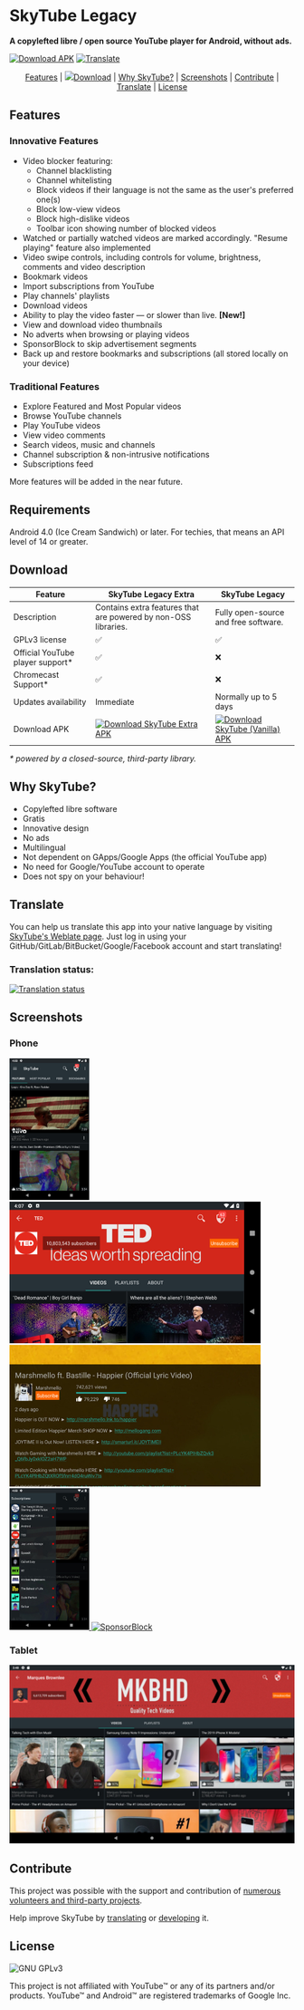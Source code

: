 # SkyTube Legacy
**A copylefted libre / open source YouTube player for Android, without ads.**

<a href="#download">![Download APK](https://img.shields.io/github/downloads/SkyTubeTeam/SkyTubeLegacy/total.svg?label=SkyTube+Legacy+Extra+Downloads)</a>
<a href="https://hosted.weblate.org/engage/skytube/?utm_source=widget"> <img src="https://hosted.weblate.org/widgets/skytube/-/svg-badge.svg" alt="Translate"/> </a>

<p align="center">
  <a href="#features">Features</a> | 
  <a href="#download"><img src="https://i.imgur.com/BYKw7FK.png" />Download</a> | 
  <a href="#why-skytube">Why SkyTube?</a> | 
  <a href="#screenshots">Screenshots</a> | 
  <a href="#contribute">Contribute</a> | 
  <a href="#translate">Translate</a> | 
  <a href="#license">License</a>
</p>

## Features
### Innovative Features
* Video blocker featuring:
  - Channel blacklisting
  - Channel whitelisting
  - Block videos if their language is not the same as the user's preferred one(s)
  - Block low-view videos
  - Block high-dislike videos
  - Toolbar icon showing number of blocked videos
* Watched or partially watched videos are marked accordingly. "Resume playing" feature also implemented
* Video swipe controls, including controls for volume, brightness, comments and video description
* Bookmark videos
* Import subscriptions from YouTube
* Play channels' playlists
* Download videos
* Ability to play the video faster — or slower than live. **[New!]**
* View and download video thumbnails
* No adverts when browsing or playing videos
* SponsorBlock to skip advertisement segments
* Back up and restore bookmarks and subscriptions (all stored locally on your device)

### Traditional Features
* Explore Featured and Most Popular videos
* Browse YouTube channels
* Play YouTube videos
* View video comments
* Search videos, music and channels
* Channel subscription & non-intrusive notifications
* Subscriptions feed

More features will be added in the near future.

## Requirements
Android 4.0 (Ice Cream Sandwich) or later. For techies, that means an API level of 14 or greater.

## Download
| Feature          | SkyTube Legacy Extra                | SkyTube Legacy |
| ---------------- |------------------------------------| ---------------|
| Description      | Contains extra features that are powered by non-OSS libraries. | Fully open-source and free software. |
| GPLv3 license                    | ✅                   | ✅       |
| Official YouTube player support* | ✅                   | ❌       |
| Chromecast Support*              | ✅                   | ❌       |
| Updates availability             | Immediate            | Normally up to 5 days |
| Download APK                     | [![Download SkyTube Extra APK](screenshots/download_apk.png)](https://github.com/SkyTubeTeam/SkyTubeLegacy/releases/download/v2.985/SkyTube-Legacy-Extra-2.985.apk) | [![Download SkyTube (Vanilla) APK](https://upload.wikimedia.org/wikipedia/commons/thumb/0/0d/Get_it_on_F-Droid.svg/200px-Get_it_on_F-Droid.svg.png)](https://f-droid.org/packages/free.rm.skytube.legacy.oss/)

_* powered by a closed-source, third-party library._

## Why SkyTube?
* Copylefted libre software
* Gratis
* Innovative design
* No ads
* Multilingual
* Not dependent on GApps/Google Apps (the official YouTube app)
* No need for Google/YouTube account to operate
* Does not spy on your behaviour!

## Translate
You can help us translate this app into your native language by visiting [SkyTube's Weblate page](https://hosted.weblate.org/engage/skytube/). Just log in using your GitHub/GitLab/BitBucket/Google/Facebook account and start translating!

### Translation status:
<a href="https://hosted.weblate.org/engage/skytube/?utm_source=widget">
<img src="https://hosted.weblate.org/widgets/skytube/-/multi-auto.svg" alt="Translation status" />
</a>

## Screenshots
### Phone

<a href="https://skytube-app.com#features">
<img src="screenshots/trending.jpg" alt="Trending" height="250px"/>
</a>

<a href="https://skytube-app.com#features">
<img src="screenshots/channel.jpg" alt="Browse video" height="250px"/>
</a>

<a href="https://skytube-app.com#features">
<img src="screenshots/play.jpg" alt="Play video" height="250px"/>
</a>

<a href="https://skytube-app.com#features">
<img src="screenshots/subs.jpg" alt="Subscriptions" height="250px"/>
</a>

<a href="https://skytube-app.com#features">
<img src="screenshots/sb_skipped.png" alt="SponsorBlock" width="450px"/>
</a>

### Tablet
![Browse channel using tablet](screenshots/channel_tablet.jpg)

## Contribute
This project was possible with the support and contribution of [numerous volunteers and third-party projects](http://skytube-app.com/credits.html).

Help improve SkyTube by [translating](https://github.com/SkyTubeTeam/SkyTube/wiki/Contribute#translate) or [developing](https://github.com/SkyTubeTeam/SkyTube/wiki/Contribute#developers-guidelines) it.

## License

![GNU GPLv3](https://www.gnu.org/graphics/gplv3-127x51.png)

This project is not affiliated with YouTube™ or any of its partners and/or products.
YouTube™ and Android™ are registered trademarks of Google Inc.
